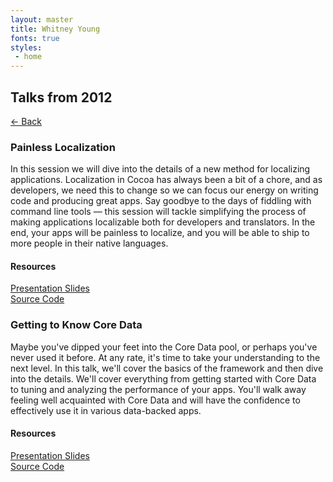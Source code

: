 ```yaml
---
layout: master
title: Whitney Young
fonts: true
styles:
 - home
---
```


## Talks from 2012

[&larr; Back](/)  

### Painless Localization

In this session we will dive into the details of a new method for localizing applications. Localization in Cocoa has always been a bit of a chore, and as developers, we need this to change so we can focus our energy on writing code and producing great apps. Say goodbye to the days of fiddling with command line tools — this session will tackle simplifying the process of making applications localizable both for developers and translators. In the end, your apps will be painless to localize, and you will be able to ship to more people in their native languages.

#### Resources

[Presentation Slides](localization.pdf)  
[Source Code](https://github.com/fadingred/Greenwich)  


### Getting to Know Core Data

Maybe you've dipped your feet into the Core Data pool, or perhaps you've never used it before. At any rate, it's time to take your understanding to the next level. In this talk, we'll cover the basics of the framework and then dive into the details. We'll cover everything from getting started with Core Data to tuning and analyzing the performance of your apps. You'll walk away feeling well acquainted with Core Data and will have the confidence to effectively use it in various data-backed apps.

#### Resources

[Presentation Slides](core_data.pdf)  
[Source Code](https://github.com/wbyoung/CoreData)  
